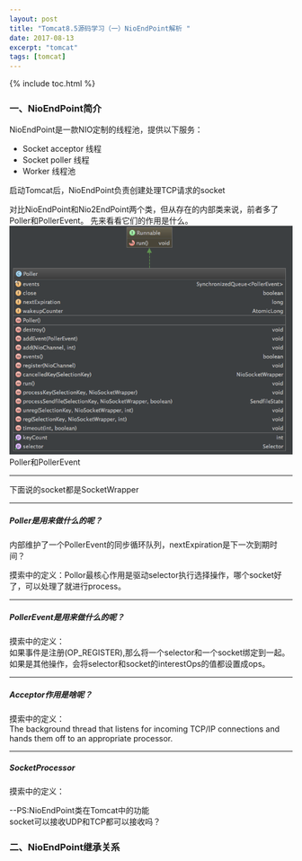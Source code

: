 ```yaml
---
layout: post
title: "Tomcat8.5源码学习（一）NioEndPoint解析 "
date: 2017-08-13
excerpt: "tomcat"
tags: [tomcat]
--- 
```


{% include toc.html %}   

### 一、NioEndPoint简介 

NioEndPoint是一款NIO定制的线程池，提供以下服务：   
* Socket acceptor 线程  
* Socket poller 线程    
* Worker 线程池   

启动Tomcat后，NioEndPoint负责创建处理TCP请求的socket

对比NioEndPoint和Nio2EndPoint两个类，但从存在的内部类来说，前者多了Poller和PollerEvent。
先来看看它们的作用是什么。  
![Alt text](../img/in-post/tomcat85/poller.png)    
Poller和PollerEvent     

---------------------------- 
下面说的socket都是SocketWrapper   

------------------------   

##### Poller是用来做什么的呢？   
内部维护了一个PollerEvent的同步循环队列，nextExpiration是下一次到期时间？

摸索中的定义：Pollor最核心作用是驱动selector执行选择操作，哪个socket好了，可以处理了就进行process。

------------------------
##### PollerEvent是用来做什么的呢？   
摸索中的定义：   
如果事件是注册(OP_REGISTER),那么将一个selector和一个socket绑定到一起。如果是其他操作，会将selector和socket的interestOps的值都设置成ops。

------------------------   
##### Acceptor作用是啥呢？  
摸索中的定义：   
The background thread that listens for incoming TCP/IP connections and
hands them off to an appropriate processor.    


------------------------    
##### SocketProcessor  
摸索中的定义： 



  
--PS:NioEndPoint类在Tomcat中的功能   
   socket可以接收UDP和TCP都可以接收吗？

### 二、NioEndPoint继承关系 
